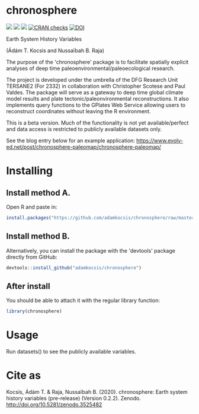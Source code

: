 
chronosphere
============

[![](https://img.shields.io/badge/devel%20version-0.3.0-green.svg)](https://github.com/adamkocsis/chronosphere) [![](https://www.r-pkg.org/badges/version/chronosphere?color=orange)](https://cran.r-project.org/package=chronosphere) [![](http://cranlogs.r-pkg.org/badges/grand-total/chronosphere?color=yellow)](https://cran.r-project.org/package=chronosphere) [![CRAN checks](https://cranchecks.info/badges/summary/chronosphere)](https://cran.r-project.org/web/checks/check_results_chronosphere.html) [![DOI](https://zenodo.org/badge/DOI/10.5281/zenodo.3530703.svg)](https://doi.org/10.5281/zenodo.3530703)

Earth System History Variables

(Ádám T. Kocsis and Nussaïbah B. Raja)

The purpose of the 'chronosphere' package is to facilitate spatially explicit analyses of deep time paleoenvironmental/paleoecological research.

The project is developed under the umbrella of the DFG Research Unit TERSANE2 (For 2332) in collaboration with Christopher Scotese and Paul Valdes. The package will serve as a gateway to deep time global climate model results and plate tectonic/paleonvironmental reconstructions. It also implements query functions to the GPlates Web Service allowing users to reconstruct coordinates without leaving the R environment.

This is a beta version. Much of the functionality is not yet available/perfect and data access is restricted to publicly available datasets only.

See the blog entry below for an example application: <https://www.evolv-ed.net/post/chronosphere-paleomap/chronosphere-paleomap/>

Installing
==========

Install method A.
-----------------

Open R and paste in:

``` r
install.packages("https://github.com/adamkocsis/chronosphere/raw/master/_archive/source/chronosphere_0.3.0.tar.gz", repos=NULL, type="source")
```

Install method B.
-----------------

Alternatively, you can install the package with the 'devtools' package directly from GitHub:

``` r
devtools::install_github("adamkocsis/chronosphere")
```

After install
-------------

You should be able to attach it with the regular library function:

``` r
library(chronosphere)
```

Usage
=====

Run datasets() to see the publicly available variables.

Cite as
=======

Kocsis, Ádám T. & Raja, Nussaïbah B. (2020). chronosphere: Earth system history variables (pre-release) (Version 0.2.2). Zenodo. <http://doi.org/10.5281/zenodo.3525482>
